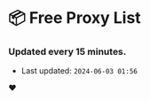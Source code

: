 # :package: Free Proxy List
### Updated every 15 minutes.

- Last updated: `2024-06-03 01:56`

:heart:
